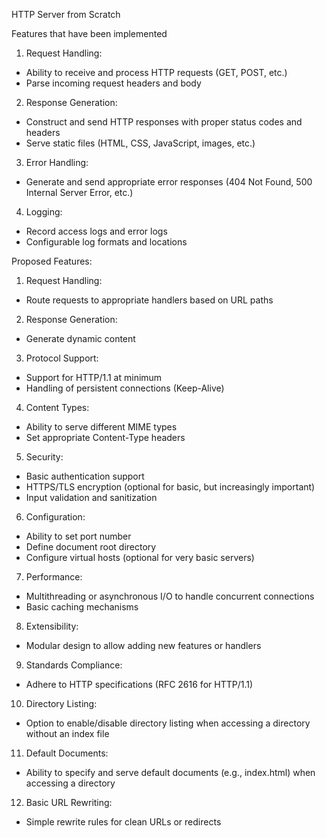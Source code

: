 HTTP Server from Scratch

Features that have been implemented
1. Request Handling:
- Ability to receive and process HTTP requests (GET, POST, etc.)
- Parse incoming request headers and body

2. Response Generation:
- Construct and send HTTP responses with proper status codes and headers
- Serve static files (HTML, CSS, JavaScript, images, etc.)

3. Error Handling:
- Generate and send appropriate error responses (404 Not Found, 500 Internal Server Error, etc.)

4. Logging:
- Record access logs and error logs
- Configurable log formats and locations

Proposed Features:

1. Request Handling:
- Route requests to appropriate handlers based on URL paths

2. Response Generation:
- Generate dynamic content

3. Protocol Support:
- Support for HTTP/1.1 at minimum
- Handling of persistent connections (Keep-Alive)

4. Content Types:
- Ability to serve different MIME types
- Set appropriate Content-Type headers

5. Security:
- Basic authentication support
- HTTPS/TLS encryption (optional for basic, but increasingly important)
- Input validation and sanitization

6. Configuration:
- Ability to set port number
- Define document root directory
- Configure virtual hosts (optional for very basic servers)

7. Performance:
- Multithreading or asynchronous I/O to handle concurrent connections
- Basic caching mechanisms

8. Extensibility:
- Modular design to allow adding new features or handlers

9. Standards Compliance:
- Adhere to HTTP specifications (RFC 2616 for HTTP/1.1)

10. Directory Listing:
- Option to enable/disable directory listing when accessing a directory without an index file

11. Default Documents:
- Ability to specify and serve default documents (e.g., index.html) when accessing a directory

12. Basic URL Rewriting:
- Simple rewrite rules for clean URLs or redirects
